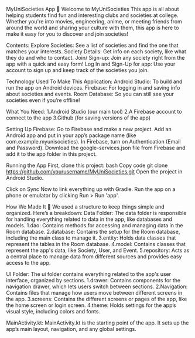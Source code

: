 MyUniSocieties App 🎉
Welcome to MyUniSocieties
This app is all about helping students find fun and interesting clubs and societies at college. 
Whether you're into movies, engineering, anime, or meeting friends from around the world and sharing your culture with them, this app is here to make it easy for you to discover and join societies!

Contents:
Explore Societies: See a list of societies and find the one that matches your interests.
Society Details: Get info on each society, like what they do and who to contact.
Join/ Sign-up: Join any society right from the app with a quick and easy form!
Log In and Sign-Up for app: Use your account to sign up and keep track of the societies you join.

Technology Used To Make This Application:
Android Studio: To build and run the app on Android devices.
Firebase: For logging in and saving info about societies and events.
Room Database: So you can still see your societies even if you’re offline!

What You Need:
1.Android Studio (our main tool)
2.A Firebase account to connect to the app
3.Github (for saving versions of the app)

Setting Up Firebase:
Go to Firebase and make a new project.
Add an Android app and put in your app’s package name (like com.example.myunisocieties).
In Firebase, turn on Authentication (Email and Password).
Download the google-services.json file from Firebase and add it to the app folder in this project.

Running the App
First, clone this project:
bash
Copy code
git clone https://github.com/yourusername/MyUniSocieties.git
Open the project in Android Studio.

Click on Sync Now to link everything up with Gradle.
Run the app on a phone or emulator by clicking Run > Run 'app'.

How We Made It 🔨
We used a structure to keep things simple and organized. Here’s a breakdown:
Data Folder:
The data folder is responsible for handling everything related to data in the app, like databases and models.
  1.dao: Contains methods for accessing and managing data in the Room database.
  2.database: Contains the setup for the Room database, including the main class to manage it.
  3.entity: Holds data classes that represent the tables in the Room database.
  4.model: Contains classes that represent the app's data, like Society, User, and Event.
  5.repository: Acts as a central place to manage data from different sources and provides easy access to the app.

UI Folder:
The ui folder contains everything related to the app's user interface, organized by sections.
  1.drawer: Contains components for the navigation drawer, which lets users switch between sections.
  2.Navigation: Contains files that manage how users move between different screens in the app.
  3.screens: Contains the different screens or pages of the app, like the home screen or login screen.
  4.theme: Holds settings for the app’s visual style, including colors and fonts.

MainActivity.kt:
MainActivity.kt is the starting point of the app. It sets up the app’s main layout, navigation, and any global settings.
